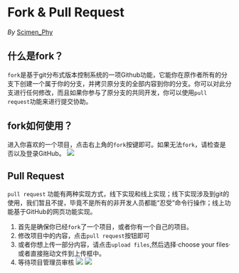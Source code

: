 # Fork & Pull Request
*By* [Scimen_Phy](https://github.com/scimenphy)

## 什么是fork？
`fork`是基于git分布式版本控制系统的一项Github功能，它能你在原作者所有的分支下创建一个属于你的分支，并拷贝原分支的全部内容到你的分支。你可以对此分支进行任何修改，而且如果你参与了原分支的共同开发，你可以使用`pull request`功能来进行提交协助。
## fork如何使用？
进入你喜欢的一个项目，点击右上角的`fork`按键即可。如果无法`fork`，请检查是否以及登录GitHub。
![](https://github.com/scimenphy/ToGithub/blob/figure/fork.png)
## Pull Request
`pull request` 功能有两种实现方式，线下实现和线上实现；线下实现涉及到git的使用，我们暂且不提，毕竟不是所有的非开发人员都能“忍受”命令行操作；线上功能基于GitHub的网页功能实现。

1. 首先是确保你已经`fork`了一个项目，或者你有一个自己的项目。
2. 修改项目中的内容，点击`pull request`按钮即可
3. 或者你想上传一部分内容，请点击`upload files`,然后选择·choose your files·或者直接拖动文件到上传框中。
4. 等待项目管理员审核
![](https://github.com/scimenphy/ToGithub/blob/figure/upload.png)
![](https://github.com/scimenphy/ToGithub/blob/figure/pullRequest.png)
